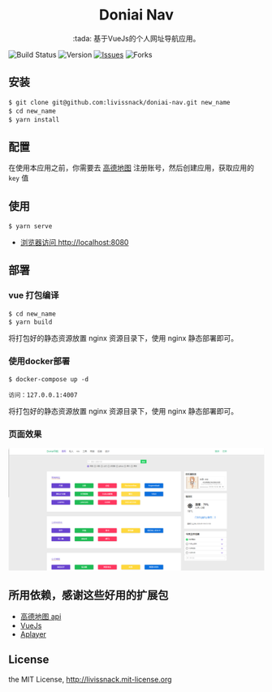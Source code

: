 <h1 align="center">Doniai Nav</h1>

<p align="center">:tada: 基于VueJs的个人网址导航应用。</p>

![Build Status](https://img.shields.io/travis/livissnack/doniai-nav)
![Version](https://img.shields.io/github/package-json/v/livissnack/doniai-nav)
[![Issues](https://img.shields.io/github/issues/livissnack/doniai-nav.svg)](https://github.com/livissnack/doniai-nav/issues)
![Forks](https://img.shields.io/github/forks/livissnack/doniai-nav.svg)

## 安装

```sh
$ git clone git@github.com:livissnack/doniai-nav.git new_name
$ cd new_name
$ yarn install
```

## 配置

在使用本应用之前，你需要去 [高德地图](https://lbs.amap.com/) 注册账号，然后创建应用，获取应用的 `key` 值

## 使用

```node
$ yarn serve
```

- [浏览器访问 http://localhost:8080](http://localhost:8080)

## 部署

### vue 打包编译

```node
$ cd new_name
$ yarn build
```

将打包好的静态资源放置 nginx 资源目录下，使用 nginx 静态部署即可。

### 使用docker部署

```node
$ docker-compose up -d
```

```text
访问：127.0.0.1:4007
```

将打包好的静态资源放置 nginx 资源目录下，使用 nginx 静态部署即可。

### 页面效果

![effect](/example/images/1.png)

## 所用依赖，感谢这些好用的扩展包

- [高德地图 api](https://lbs.amap.com/)
- [VueJs](https://lbs.amap.com/)
- [Aplayer](https://aplayer.moefe.org/)

## License

the MIT License, http://livissnack.mit-license.org
